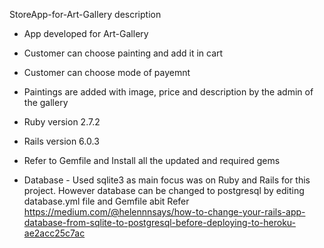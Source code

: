 StoreApp-for-Art-Gallery description

* App developed for Art-Gallery
* Customer can choose painting and add it in cart 
* Customer can choose mode of payemnt 
* Paintings are added with image, price and description by the admin of the gallery

* Ruby version 2.7.2
* Rails version 6.0.3
* Refer to Gemfile and Install all the updated and required gems 

* Database - Used sqlite3 as main focus was on Ruby and Rails for this project. However database can be changed to postgresql by editing database.yml file and Gemfile abit
Refer
https://medium.com/@helennnsays/how-to-change-your-rails-app-database-from-sqlite-to-postgresql-before-deploying-to-heroku-ae2acc25c7ac


